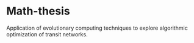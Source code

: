 # Math-thesis
Application of evolutionary computing techniques to explore algorithmic optimization of transit networks. 

